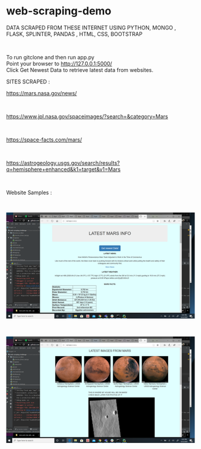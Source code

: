 # web-scraping-demo 

DATA SCRAPED FROM THESE INTERNET USING PYTHON, MONGO , FLASK, SPLINTER, PANDAS , HTML, CSS, BOOTSTRAP 

<br>

To run gitclone and then run app.py 
<br>
Point your browser to http://127.0.0.1:5000/
<br>
Click Get Newest Data to retrieve latest data from websites. 


SITES SCRAPED : 

https://mars.nasa.gov/news/

<br>

https://www.jpl.nasa.gov/spaceimages/?search=&category=Mars

<br>

https://space-facts.com/mars/

<br>

https://astrogeology.usgs.gov/search/results?q=hemisphere+enhanced&k1=target&v1=Mars

<br>

Website Samples :

<br>

 ![Alt Text](https://github.com/seanwayland/web-scraping-challenge/blob/master/images/website1.png)
 
 <br>
 
  ![Alt Text](https://github.com/seanwayland/web-scraping-challenge/blob/master/images/website2.png)
  

